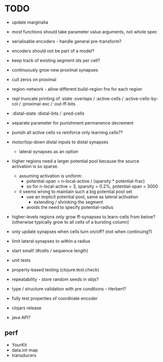 # TODO

* update marginalia

* most functions should take parameter value arguments, not whole spec

* serialisable encoders - handle general pre-transform?
* encoders should not be part of a model?

* keep track of existing segment ids per cell?

* continuously grow new proximal synapses
* cull zeros on proximal

* region-network - allow different build-region fns for each region


* repl truncate printing of :state :overlaps / :active-cells / :active-cells-by-col / :proximal-exc / :out-ff-bits
* :distal-state :distal-bits / :pred-cells


* separate parameter for punishment permanence decrement
* punish all active cells vs reinforce only learning cells??

* motor/top-down distal inputs to distal synapses
  * lateral synapses as an option

* higher regions need a larger potential pool because the source
  activation is so sparse.
  * assuming activation is uniform:
    * potential-span = n-local-active / (sparsity * potential-frac)
    * so for n-local-active = 3, sparsity = 0.2%, potential-span = 3000
  * it seems wrong to maintain such a big potential pool set
    * use an implicit potential pool, same as lateral activation
      * extending / shrinking the segment
    * avoids the need to specify potential-radius

* higher-levels regions only grow ff-synapses to learn-cells from below?
  (otherwise typically grow to all cells of a bursting column)


* only update synapses when cells turn on/off? (not when continuing?)

* limit lateral synapses to within a radius

* start small! (#cells / sequence length)

* unit tests
* property-based testing (clojure.test.check)
* repeatability - store random seeds in objs?

* type / structure validation with pre conditions - Herbert?

* fully test properties of coordinate encoder

* clojars release

* java API?

## perf

* YourKit
* data.int-map
* transducers
